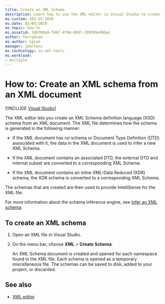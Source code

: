 ```yaml
---
title: Create an XML Schema
description: Learn how to use the XML editor in Visual Studio to create an XML Schema definition language (XSD) schema from an XML document.
ms.custom: SEO-VS-2020
ms.date: 03/05/2019
ms.topic: how-to
ms.assetid: 1d6700a9-fd67-4794-8997-399589e99bec
author: TerryGLee
ms.author: tglee
manager: jmartens
ms.technology: vs-xml-tools
ms.workload:
- multiple
---
```

# How to: Create an XML schema from an XML document

 [!INCLUDE [Visual Studio](~/includes/applies-to-version/vs-not-mac.md)]

The XML editor lets you create an XML Schema definition language (XSD) schema from an XML document. The XML file determines how the schema is generated in the following manner:

- If the XML document has no schema or Document Type Definition (DTD) associated with it, the data in the XML document is used to infer a new XML Schema.

- If the XML document contains an associated DTD, the external DTD and internal subset are converted to a corresponding XML Schema.

- If the XML document contains an inline XML-Data Reduced (XDR) schema, the XDR schema is converted to a corresponding XML Schema.

The schemas that are created are then used to provide IntelliSense for the XML file.

For more information about the schema inference engine, see [Infer an XML schema](/dotnet/standard/data/xml/inferring-an-xml-schema).

## To create an XML schema

1. Open an XML file in Visual Studio.

2. On the menu bar, choose **XML** > **Create Schema**.

   An XML Schema document is created and opened for each namespace found in the XML file. Each schema is opened as a temporary miscellaneous file. The schemas can be saved to disk, added to your project, or discarded.

## See also

- [XML editor](../xml-tools/xml-editor.md)
